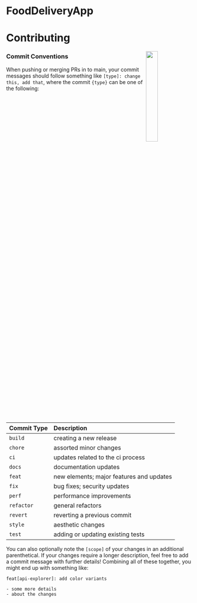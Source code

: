 # FoodDeliveryApp

Contributing
===

<img align="right" width="25%" style="margin-bottom: 2em" src="https://s3.amazonaws.com/fullstackfeed/images/react-3.jpg">

### Commit Conventions

When pushing or merging PRs in to main, your commit messages should follow something like `[type]: change this, add that`, where the commit `{type}` can be one of the following:

| Commit Type | Description |
| :--- | :--- |
| `build` | creating a new release |
| `chore` | assorted minor changes |
| `ci` | updates related to the ci process |
| `docs` | documentation updates |
| `feat` | new elements; major features and updates |
| `fix` | bug fixes; security updates |
| `perf` | performance improvements |
| `refactor` | general refactors |
| `revert` | reverting a previous commit |
| `style` | aesthetic changes |
| `test` | adding or updating existing tests |

You can also optionally note the `[scope]` of your changes in an additional parenthetical. If your changes require a longer description, feel free to add a commit message with further details! Combining all of these together, you might end up with something like:

```text
feat[api-explorer]: add color variants

- some more details
- about the changes
```

